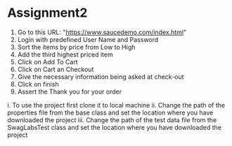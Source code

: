 # **Assignment2**
1.	Go to this URL: "https://www.saucedemo.com/index.html"
2.	Login with predefined User Name and Password 
3.	Sort the items by price from Low to High
4.	Add the third highest priced item 
5.	Click on Add To Cart
6.	Click on Cart an Checkout 
7.	Give the necessary information being asked at check-out
8.	Click on finish
9.	Assert the Thank you for your order

i. To use the project first clone it to local machine
ii. Change the path of the properties file from the base class and set the location where you have downloaded the project
iii. Change the path of the test data file from the SwagLabsTest class and set the location where you have downloaded the project


